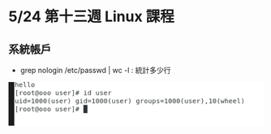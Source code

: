 # 5/24 第十三週 Linux 課程

## 系統帳戶
* grep nologin /etc/passwd | wc -l : 統計多少行

![](https://github.com/yucing/linux/blob/main/picture/user.png)
